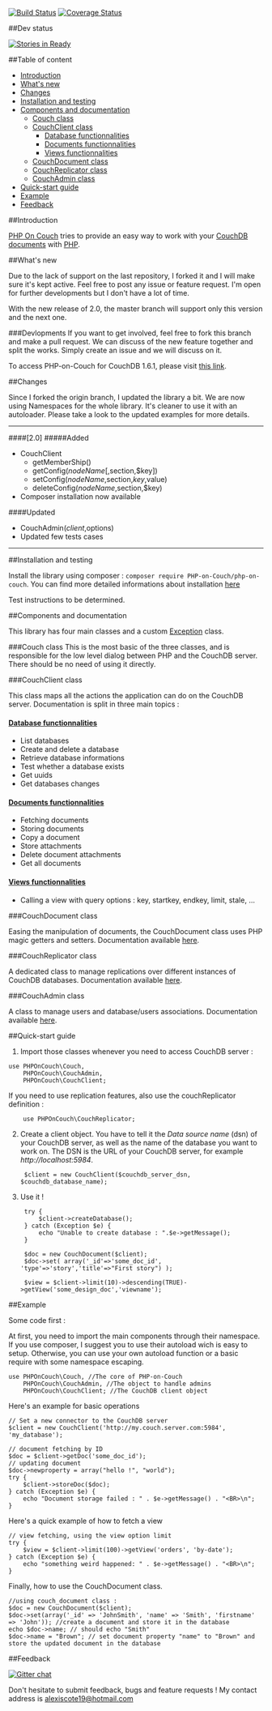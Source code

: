 [![Build Status](https://travis-ci.org/PHP-on-Couch/PHP-on-Couch.svg?branch=master)](https://travis-ci.org/PHP-on-Couch/PHP-on-Couch)
[![Coverage Status](https://coveralls.io/repos/github/PHP-on-Couch/PHP-on-Couch/badge.svg?branch=master)](https://coveralls.io/github/PHP-on-Couch/PHP-on-Couch?branch=master)

##Dev status

[![Stories in Ready](https://badge.waffle.io/PHP-on-Couch/PHP-on-Couch.png?label=ready&title=Ready)](https://waffle.io/PHP-on-Couch/PHP-on-Couch)

##Table of content
- [Introduction](#introduction)
- [What's new](#whats-new)
- [Changes](#changes)
- [Installation and testing](#installation-and-testing)
- [Components and documentation](#components-and-documentation)
    + [Couch class](#couch-class)
    + [CouchClient class](#couchclient-class)
        * [Database functionnalities](#database-functionnalities)
        * [Documents functionnalities](#documents-functionnalities)
        * [Views functionnalities](#views-functionnalities)
    + [CouchDocument class](#couchdocument-class)
    + [CouchReplicator class](#couchreplicator-class)
    + [CouchAdmin class](#couchadmin-class)
- [Quick-start guide](#quick-start-guide)
- [Example](#example)
- [Feedback](#feedback)

##Introduction

[PHP On Couch](http://github.com/PHP-on-Couch/PHP-on-Couch/) tries to provide an easy way to work with your [CouchDB](http://couchdb.apache.org) [documents](http://docs.couchdb.org/) with [PHP](http://php.net). 

##What's new

Due to the lack of support on the last repository, I forked it and I will make sure it's kept active. Feel free to post any issue or feature request. I'm open for further developments but I don't have a lot of time. 

With the new release of 2.0, the master branch will support only this version and the next one.

###Devlopments
If you want to get involved, feel free to fork this branch and make a pull request. We can discuss of the new feature together and split the works. Simply create an issue and we will discuss on it.


To access PHP-on-Couch for CouchDB 1.6.1, please visit [this link](https://github.com/dready92/PHP-on-Couch/tree/1.6.1).


##Changes

Since I forked the origin branch, I updated the library a bit. We are now using Namespaces for the whole library. It's cleaner to use it with an autoloader. Please take a look to the updated examples for more details.

-------
####[2.0]
#####Added

- CouchClient
    + getMemberShip()
    + getConfig($nodeName[,$section,$key])
    + setConfig($nodeName,$section,$key,$value)
    + deleteConfig($nodeName,$section,$key)
- Composer installation now available

####Updated
- CouchAdmin($client,$options)
- Updated few tests cases

----


##Installation and testing

Install the library using composer : `composer require PHP-on-Couch/php-on-couch`.
You can find more detailed informations about installation [here](INSTALL.md)

Test instructions to be determined.

##Components and documentation

This library has four main classes and a custom [Exception](http://php.net/manual/en/language.exceptions.php) class.

###Couch class
This is the most basic of the three classes, and is responsible for the low level dialog between PHP and the CouchDB server. There should be no need of using it directly.

###CouchClient class

This class maps all the actions the application can do on the CouchDB server. Documentation is split in three main topics :

#### [Database functionnalities](doc/couch_client-database.md)

 - List databases
 - Create and delete a database
 - Retrieve database informations
 - Test whether a database exists
 - Get uuids
 - Get databases changes

#### [Documents functionnalities](doc/couch_client-document.md)

- Fetching documents
- Storing documents
- Copy a document
- Store attachments
- Delete document attachments
- Get all documents

#### [Views functionnalities](doc/couch_client-view.md)

- Calling a view with query options : key, startkey, endkey, limit, stale, ...

###CouchDocument class

Easing the manipulation of documents, the CouchDocument class uses PHP magic getters and setters. Documentation available [here](doc/couch_document.md).

###CouchReplicator class

A dedicated class to manage replications over different instances of CouchDB databases. Documentation available [here](doc/couch_replicator.md).

###CouchAdmin class

A class to manage users and database/users associations. Documentation available [here](doc/couch_admin.md).

##Quick-start guide
  
1. Import those classes whenever you need to access CouchDB server :

```
use PHPOnCouch\Couch, 
    PHPOnCouch\CouchAdmin, 
    PHPOnCouch\CouchClient; 
```

If you need to use replication features, also use the couchReplicator definition :

        use PHPOnCouch\CouchReplicator;

2. Create a client object. You have to tell it the _Data source name_ (dsn) of your CouchDB server, as well as the name of the database you want to work on. The DSN is the URL of your CouchDB server, for example _http://localhost:5984_.
        
        $client = new CouchClient($couchdb_server_dsn, $couchdb_database_name);

3. Use it !
        
        try {
            $client->createDatabase();
        } catch (Exception $e) {
            echo "Unable to create database : ".$e->getMessage();
        }
        
        $doc = new CouchDocument($client);
        $doc->set( array('_id'=>'some_doc_id', 'type'=>'story','title'=>"First story") );
        
        $view = $client->limit(10)->descending(TRUE)->getView('some_design_doc','viewname');


##Example

Some code first :

At first, you need to import the main components through their namespace. If you use composer, I suggest you to use their autoload wich is easy to setup. Otherwise, you can use your own autoload function or a basic require with some namespace escaping.

```
use PHPOnCouch\Couch, //The core of PHP-on-Couch
    PHPOnCouch\CouchAdmin, //The object to handle admins
    PHPOnCouch\CouchClient; //The CouchDB client object

```

Here's an example for basic operations

```
// Set a new connector to the CouchDB server
$client = new CouchClient('http://my.couch.server.com:5984', 'my_database');

// document fetching by ID
$doc = $client->getDoc('some_doc_id');
// updating document
$doc->newproperty = array("hello !", "world");
try {
    $client->storeDoc($doc);
} catch (Exception $e) {
    echo "Document storage failed : " . $e->getMessage() . "<BR>\n";
}
```

Here's a quick example of how to fetch a view

```
// view fetching, using the view option limit
try {
    $view = $client->limit(100)->getView('orders', 'by-date');
} catch (Exception $e) {
    echo "something weird happened: " . $e->getMessage() . "<BR>\n";
}
```

Finally, how to use the CouchDocument class.

```
//using couch_document class :
$doc = new CouchDocument($client);
$doc->set(array('_id' => 'JohnSmith', 'name' => 'Smith', 'firstname' => 'John')); //create a document and store it in the database
echo $doc->name; // should echo "Smith"
$doc->name = "Brown"; // set document property "name" to "Brown" and store the updated document in the database
```



       
##Feedback

[![Gitter chat](https://badges.gitter.im/gitterHQ/gitter.png)](https://gitter.im/PHP-on-Couch/PHP-on-Couch)

Don't hesitate to submit feedback, bugs and feature requests ! My contact address is [alexiscote19@hotmail.com](mailto:alexiscote19@hotmail.com?subject=Feedback)


